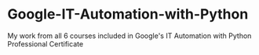 # Google-IT-Automation-with-Python
My work from all 6 courses included in Google's IT Automation with Python Professional Certificate
